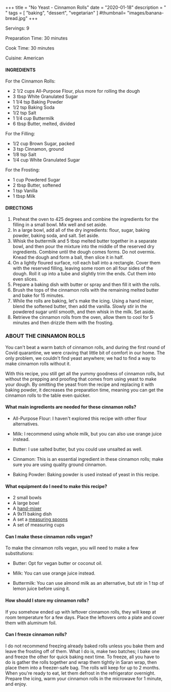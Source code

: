 +++
title = "No Yeast - Cinnamon Rolls"
date = "2020-01-18"
description = "    "
tags = [
    "baking",
    "dessert",
    "vegetarian"
]
#thumbnail= "images/banana-bread.jpg"
+++

Servings: 9 <!--more-->

Preparation Time: 30 minutes

Cook Time: 30 minutes

Cuisine: American

#### INGREDIENTS

For the Cinnamon Rolls: 

* 2 1/2 cups All-Purpose Flour, plus more for rolling the dough
* 3 tbsp White Granulated Sugar
* 1 1/4 tsp Baking Powder 
* 1/2 tsp Baking Soda 
* 1/2 tsp Salt
* 1 1/4 cup Buttermilk 
* 6 tbsp Butter, melted, divided

For the Filling:

* 1/2 cup Brown Sugar, packed
* 3 tsp Cinnamon, ground
* 1/8 tsp Salt
* 1/4 cup White Granulated Sugar

For the Frosting:

* 1 cup Powdered Sugar 
* 2 tbsp Butter, softened
* 1 tsp Vanilla
* 1 tbsp Milk 

#### DIRECTIONS 

1. Preheat the oven to 425 degrees and combine the ingredients for the filling in a small bowl. Mix well and set aside. 
2. In a large bowl, add all of the dry ingredients: flour, sugar, baking powder, baking soda, and salt. Set aside. 
3. Whisk the buttermilk and 5 tbsp melted butter together in a separate bowl, and then pour the mixture into the middle of the reserved dry ingredients. Combine until the dough comes forms. Do not overmix. Knead the dough and form a ball, then slice it in half.
4. On a lightly floured surface, roll each ball into a rectangle. Cover them with the reserved filling, leaving some room on all four sides of the dough. Roll it up into a tube and slightly trim the ends. Cut them into even slices. 
5. Prepare a baking dish with butter or spray and then fill it with the rolls. 
6. Brush the tops of the cinnamon rolls with the remaining melted butter and bake for 15 minutes. 
7. While the rolls are baking, let's make the icing. Using a hand mixer, blend the softened butter, then add the vanilla. Slowly stir in the powdered sugar until smooth, and then whisk in the milk. Set aside. 
8.  Retrieve the cinnamon rolls from the oven, allow them to cool for 5 minutes and then drizzle them with the frosting.


### ABOUT THE CINNAMON ROLLS 

You can't beat a warm batch of cinnamon rolls, and during the first round of Covid quarantine, we were craving that little bit of comfort in our home. The only problem, we couldn't find yeast anywhere; we had to find a way to make cinnamon rolls without it. 

With this recipe, you still get all the yummy goodness of cinnamon rolls, but without the prepping and proofing that comes from using yeast to make your dough. By omitting the yeast from the recipe and replacing it with baking powder, it decreases the preparation time, meaning you can get the cinnamon rolls to the table even quicker. 

#### What main ingredients are needed for these cinnamon rolls?

* All-Purpose Flour: I haven't explored this recipe with other flour alternatives.

* Milk: I recommend using whole milk, but you can also use orange juice instead.  

* Butter: I use salted butter, but you could use unsalted as well. 

* Cinnamon: This is an essential ingredient in these cinnamon rolls; make sure you are using quality ground cinnamon. 

* Baking Powder: Baking powder is used instead of yeast in this recipe. 

#### What equipment do I need to make this recipe?

* 2 small bowls
* A large bowl
* A [hand-mixer](https://amzn.to/2OXaeEn) 
* A 9x11 baking dish
* A set a [measuring spoons](https://amzn.to/3qIy2cl)
* A set of measuring cups 

#### Can I make these cinnamon rolls vegan?

To make the cinnamon rolls vegan, you will need to make a few substitutions: 

* Butter: Opt for vegan butter or coconut oil. 

* Milk: You can use orange juice instead. 

* Buttermilk: You can use almond milk as an alternative, but stir in 1 tsp of lemon juice before using it. 

#### How should I store my cinnamon rolls? 

If you somehow ended up with leftover cinnamon rolls, they will keep at room temperature for a few days. Place the leftovers onto a plate and cover them with aluminum foil. 

#### Can I freeze cinnamon rolls?

I do not recommend freezing already baked rolls unless you bake them and leave the frosting off of them. What I do is, make two batches; I bake one and freeze the other for quick baking next time. To freeze, all you have to do is gather the rolls together and wrap them tightly in Saran wrap, then place them into a freezer-safe bag. The rolls will keep for up to 2 months. When you're ready to eat, let them defrost in the refrigerator overnight. Prepare the icing, warm your cinnamon rolls in the microwave for 1 minute, and enjoy. 

